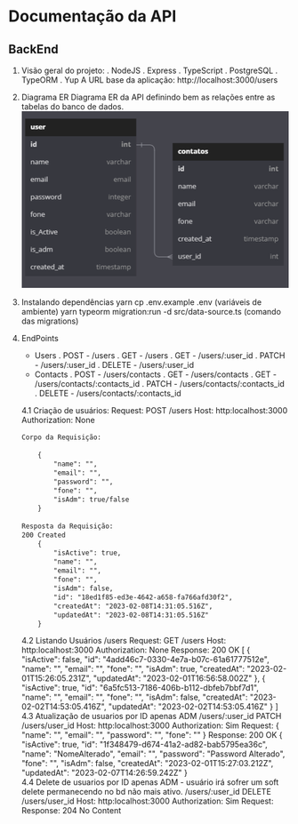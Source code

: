 # Documentação da API

## BackEnd

1.  Visão geral do projeto:
    . NodeJS
    . Express
    . TypeScript
    . PostgreSQL
    . TypeORM
    . Yup
    A URL base da aplicação: http://localhost:3000/users

2.  Diagrama ER
    Diagrama ER da API definindo bem as relações entre as tabelas do banco de dados.
    ![Diagrama utilizado na API](/diagrama.png "Diagrama")

3.  Instalando dependências
    yarn
    cp .env.example .env (variáveis de ambiente)
    yarn typeorm migration:run -d src/data-source.ts (comando das migrations)

4.  EndPoints
    - Users
        . POST - /users
        . GET - /users
        . GET - /users/:user_id
        . PATCH - /users/:user_id
        . DELETE - /users/:user_id
    - Contacts
        . POST - /users/contacts
        . GET - /users/contacts
        . GET - /users/contacts/:contacts_id
        . PATCH - /users/contacts/:contacts_id
        . DELETE - /users/contacts/:contacts_id

    4.1 Criação de usuários:
        Request:
            POST /users
            Host: http:localhost:3000
            Authorization: None

        Corpo da Requisição:

            {
                "name": "",
                "email": "",
                "password": "",
                "fone": "",
                "isAdm": true/false
            }
        
        Resposta da Requisição:
        200 Created
            {
                "isActive": true,
                "name": "",
                "email": "",
                "fone": "",
                "isAdm": false,
                "id": "18ed1f85-ed3e-4642-a658-fa766afd30f2",
                "createdAt": "2023-02-08T14:31:05.516Z",
                "updatedAt": "2023-02-08T14:31:05.516Z"
            }
        
    4.2 Listando Usuários
        /users
        Request:
            GET /users
            Host: http:localhost:3000
            Authorization: None
        Response:
        200 OK
        [
            {
                "isActive": false,
                "id": "4add46c7-0330-4e7a-b07c-61a61777512e",
                "name": "",
                "email": "",
                "fone": "",
                "isAdm": true,
                "createdAt": "2023-02-01T15:26:05.231Z",
                "updatedAt": "2023-02-01T16:56:58.002Z"
            },
            {
                "isActive": true,
                "id": "6a5fc513-7186-406b-b112-dbfeb7bbf7d1",
                "name": "",
                "email": "",
                "fone": "",
                "isAdm": false,
                "createdAt": "2023-02-02T14:53:05.416Z",
                "updatedAt": "2023-02-02T14:53:05.416Z"
            }
        ]
    4.3 Atualização de usuarios por ID apenas ADM
        /users/:user_id
        PATCH /users/user_id
        Host: http:localhost:3000
        Authorization: Sim
        Request:
            {
                "name": "",
                "email": "",
                "password": "",
                "fone": ""
            }
        Response:
        200 OK
            {
                "isActive": true,
                "id": "1f348479-d674-41a2-ad82-bab5795ea36c",
                "name": "NomeAlterado",
                "email": "",
                "password": "Password Alterado",
                "fone": "",
                "isAdm": false,
                "createdAt": "2023-02-01T15:27:03.212Z",
                "updatedAt": "2023-02-07T14:26:59.242Z"
            }   
    4.4 Delete de usuarios por ID apenas ADM - usuário irá sofrer um soft delete permanecendo no bd não mais ativo.
        /users/:user_id
        DELETE /users/user_id
        Host: http:localhost:3000
        Authorization: Sim
        Request:
        Response:
        204 No Content


